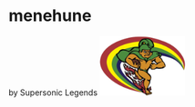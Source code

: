 # menehune
by Supersonic Legends
![UH Menehune Logo](https://github.com/HACC2023/Supersonic-Legends/blob/main/uhmenehune-transparent.png?raw=true)


